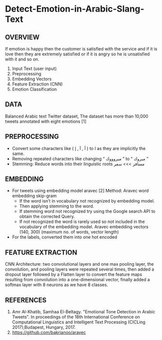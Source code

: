 # Detect-Emotion-in-Arabic-Slang-Text

## OVERVIEW
If emotion is happy then the customer is satisfied with the service and if it is love then they are extremely satisfied or if it is angry so he is unsatisfied with it and so on.
1. Input Text (user input)
2. Preprocessing
3. Embedding Vectors
4. Feature Extraction (CNN)
5. Emotion Classification

## DATA
Balanced Arabic text Twitter dataset, The dataset has more than 10,000 tweets annotated with eight emotions [1]


## PREPROCESSING
* Convert some characters like ( أ , آ , إ ) to ا as they are implicitly the same.
* Removing repeated characters like changing “ مبروووك ” to “ مبروك ”
* Stemming: Reduce words into their linguistic roots مسافر >>> سفر


## EMBEDDING
* For tweets using embedding model aravec [2]
  Method: Aravec word embedding skip-gram
  * If the word isn’t in vocabulary not recognized by embedding model.
  * Then applying stemming to the word.
  * If stemming word not recognized try using the Google search API to obtain the corrected Query.
  * If not recognized the word is rarely used so not included in the vocabulary of the embedding model.
  Aravec embedding vectors (140, 300) (maximum no. of words, vector length)
* For the labels, converted them into one hot encoded


## FEATURE EXTRACTION
CNN Architecture: two convolutional layers and one max pooling layer, the convolution, and pooling layers were repeated several times, then added a dropout layer followed by a Flatten layer to convert the feature maps resulting from convolution into a one-dimensional vector, finally added a softmax layer with 8 neurons as we have 8 classes.

## REFERENCES
1. Amr Al-Khatib, Samhaa El-Beltagy. "Emotional Tone Detection in Arabic Tweets". In proceedings of the 18th International Conference on Computational Linguistics and Intelligent Text Processing (CICLing 2017);Budapest, Hungary, 2017.
2. https://github.com/bakrianoo/aravec

